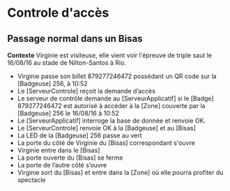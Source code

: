 Controle d'accès
=====================
 Passage normal dans un Bisas
 --------------

**Contexte** Virginie est visiteuse, elle vient voir l'épreuve de triple saut le 16/08/16 au stade de
Nilton-Santos à Rio.

- Virginie passe son billet 879277246472 possédant un QR code sur la [Badgeuse] 256, à 10:52
- Le [ServeurControle] reçoit la demande d’accès
- Le serveur de contrôle demande au [ServeurApplicatif] si le [Badge] 879277246472 est autorisé à
accéder à la [Zone] couverte par la [Badgeuse] 256 le 16/08/16 à 10:52
- Le [ServeurApplicatif] interroge la base de donnée et renvoie OK.
- Le [ServeurControle] renvoie OK à la [Badgeuse] et au [Bisas]
- La LED de la [Badgeuse] 256 passe au vert
- La porte du côté de Virginie du [Bisas] correspondant s'ouvre
- Virginie entre dans le [Bisas]
- La porte ouverte du [Bisas] se ferme
- La porte de l’autre côté s’ouvre
- Virginie sort du [Bisas] et entre dans la [Zone] où elle pourra profiter du spectacle
